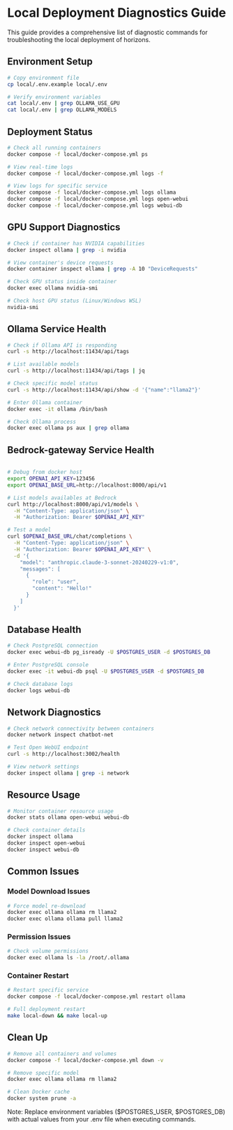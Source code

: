 # Local Deployment Diagnostics Guide

This guide provides a comprehensive list of diagnostic commands for troubleshooting the local deployment of horizons.

## Environment Setup

```bash
# Copy environment file
cp local/.env.example local/.env

# Verify environment variables
cat local/.env | grep OLLAMA_USE_GPU
cat local/.env | grep OLLAMA_MODELS
```

## Deployment Status

```bash
# Check all running containers
docker compose -f local/docker-compose.yml ps

# View real-time logs
docker compose -f local/docker-compose.yml logs -f

# View logs for specific service
docker compose -f local/docker-compose.yml logs ollama
docker compose -f local/docker-compose.yml logs open-webui
docker compose -f local/docker-compose.yml logs webui-db
```

## GPU Support Diagnostics

```bash
# Check if container has NVIDIA capabilities
docker inspect ollama | grep -i nvidia

# View container's device requests
docker container inspect ollama | grep -A 10 "DeviceRequests"

# Check GPU status inside container
docker exec ollama nvidia-smi

# Check host GPU status (Linux/Windows WSL)
nvidia-smi
```

## Ollama Service Health

```bash
# Check if Ollama API is responding
curl -s http://localhost:11434/api/tags

# List available models
curl -s http://localhost:11434/api/tags | jq

# Check specific model status
curl -s http://localhost:11434/api/show -d '{"name":"llama2"}'

# Enter Ollama container
docker exec -it ollama /bin/bash

# Check Ollama process
docker exec ollama ps aux | grep ollama
```

## Bedrock-gateway Service Health

```bash

# Debug from docker host
export OPENAI_API_KEY=123456
export OPENAI_BASE_URL=http://localhost:8000/api/v1

# List models availables at Bedrock
curl http://localhost:8000/api/v1/models \
  -H "Content-Type: application/json" \
  -H "Authorization: Bearer $OPENAI_API_KEY"

# Test a model
curl $OPENAI_BASE_URL/chat/completions \
  -H "Content-Type: application/json" \
  -H "Authorization: Bearer $OPENAI_API_KEY" \
  -d '{
    "model": "anthropic.claude-3-sonnet-20240229-v1:0",
    "messages": [
      {
        "role": "user",
        "content": "Hello!"
      }
    ]
  }'


```


## Database Health

```bash
# Check PostgreSQL connection
docker exec webui-db pg_isready -U $POSTGRES_USER -d $POSTGRES_DB

# Enter PostgreSQL console
docker exec -it webui-db psql -U $POSTGRES_USER -d $POSTGRES_DB

# Check database logs
docker logs webui-db
```

## Network Diagnostics

```bash
# Check network connectivity between containers
docker network inspect chatbot-net

# Test Open WebUI endpoint
curl -s http://localhost:3002/health

# View network settings
docker inspect ollama | grep -i network
```

## Resource Usage

```bash
# Monitor container resource usage
docker stats ollama open-webui webui-db

# Check container details
docker inspect ollama
docker inspect open-webui
docker inspect webui-db
```

## Common Issues

### Model Download Issues
```bash
# Force model re-download
docker exec ollama ollama rm llama2
docker exec ollama ollama pull llama2
```

### Permission Issues
```bash
# Check volume permissions
docker exec ollama ls -la /root/.ollama
```

### Container Restart
```bash
# Restart specific service
docker compose -f local/docker-compose.yml restart ollama

# Full deployment restart
make local-down && make local-up
```

## Clean Up

```bash
# Remove all containers and volumes
docker compose -f local/docker-compose.yml down -v

# Remove specific model
docker exec ollama ollama rm llama2

# Clean Docker cache
docker system prune -a
```

Note: Replace environment variables ($POSTGRES_USER, $POSTGRES_DB) with actual values from your .env file when executing commands.
